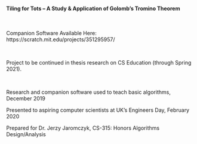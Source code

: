 <h4>Tiling for Tots – A Study & Application of Golomb’s Tromino Theorem</h4>
<br>
<p>Companion Software Available Here: https://scratch.mit.edu/projects/351295957/</p>
<br>
<p>Project to be continued in thesis research on CS Education (through Spring 2021).</p>
<br>
<p>Research and companion software used to teach basic algorithms, December 2019</p>
<p>Presented to aspiring computer scientists at UK’s Engineers Day, February 2020</p>
<p>Prepared for Dr. Jerzy Jaromczyk, CS-315: Honors Algorithms Design/Analysis</p>
